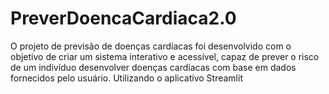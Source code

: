 # PreverDoencaCardiaca2.0
O projeto de previsão de doenças cardíacas foi desenvolvido com o objetivo de criar um sistema interativo e acessível, capaz de prever o risco de um indivíduo desenvolver doenças cardíacas com base em dados fornecidos pelo usuário. Utilizando o aplicativo Streamlit
